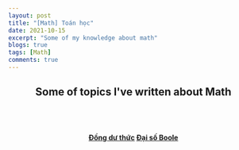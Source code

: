 ```yaml
---
layout: post
title: "[Math] Toán học"
date: 2021-10-15
excerpt: "Some of my knowledge about math"
blogs: true
tags: [Math]
comments: true
---
```


<h2 align="center">
  Some of topics I've written about Math
</h2> 
<br><br>
<div align="center">
  <h4>
    <a href="https://hieuhdh.github.io/deuteri/MATH-Dong-du-thuc/" class="btn btn-success">Đồng dư thức</a> 
    <a href="https://hieuhdh.github.io/deuteri/Math-Dai-so-Boole/" class="btn btn-success">Đại số Boole</a>
  </h4>
</div>

